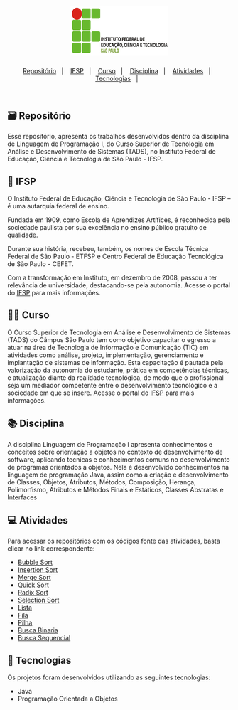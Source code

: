  <h1 align="center">
  <a href="https://spo.ifsp.edu.br/">
     <img alt="Logo IFSP" title="Logo IFSP" src="https://github.com/Karimangfn/Images-Perfil-Github/blob/main/logoIFSP.png" width="220px"/>
  </a>
 </h1>

<p align="center">
  <a href="#">Repositório</a>&nbsp;&nbsp;&nbsp;|&nbsp;&nbsp;&nbsp;
  <a href="#-ifsp">IFSP</a>&nbsp;&nbsp;&nbsp;|&nbsp;&nbsp;&nbsp;
  <a href="#-curso">Curso</a>&nbsp;&nbsp;&nbsp;|&nbsp;&nbsp;&nbsp;
  <a href="#-disciplina">Disciplina</a>&nbsp;&nbsp;&nbsp;|&nbsp;&nbsp;&nbsp;
  <a href="#-atividades">Atividades</a>&nbsp;&nbsp;&nbsp;|&nbsp;&nbsp;&nbsp;
  <a href="#-tecnologias">Tecnologias</a>&nbsp;&nbsp;&nbsp;|&nbsp;&nbsp;&nbsp;
 </p>
 
 <br>

## 🗃️ Repositório

Esse repositório, apresenta os trabalhos desenvolvidos dentro da disciplina de Linguagem de Programação I, do Curso Superior de Tecnologia em Análise e Desenvolvimento de Sistemas (TADS), no Instituto Federal de Educação, Ciência e Tecnologia de São Paulo - IFSP.

## 🏫 IFSP

O Instituto Federal de Educação, Ciência e Tecnologia de São Paulo - IFSP – é uma autarquia federal de ensino.

Fundada em 1909, como Escola de Aprendizes Artífices, é reconhecida pela sociedade paulista por sua excelência no ensino público gratuito de qualidade.

Durante sua história, recebeu, também, os nomes de Escola Técnica Federal de São Paulo - ETFSP e Centro Federal de Educação Tecnológica de São Paulo - CEFET. 

Com a transformação em Instituto, em dezembro de 2008, passou a ter relevância de universidade, destacando-se pela autonomia. Acesse o portal do [IFSP](https://spo.ifsp.edu.br/) para mais informações.

## 👨‍💻 Curso

O Curso Superior de Tecnologia em Análise e Desenvolvimento de Sistemas (TADS) do Câmpus São Paulo tem como objetivo capacitar o egresso a atuar na área de Tecnologia de Informação e Comunicação (TIC) em atividades como análise, projeto, implementação, gerenciamento e implantação de sistemas de informação. Esta capacitação é pautada pela valorização da autonomia do estudante, prática em competências técnicas, e atualização diante da realidade tecnológica, de modo que o profissional seja um mediador competente entre o desenvolvimento tecnológico e a sociedade em que se insere. Acesse o portal do [IFSP](https://spo.ifsp.edu.br/tads) para mais informações.

## 📚 Disciplina

A disciplina Linguagem de Programação I apresenta conhecimentos e conceitos sobre orientação a objetos no contexto de desenvolvimento de software, aplicando tecnicas e conhecimentos comuns no desenvolvimento de programas orientados a objetos. Nela é desenvolvido conhecimentos na linguagem de programação Java, assim como a criação e desenvolvimento de Classes, Objetos, Atributos, Métodos, Composição, Herança, Polimorfismo, Atributos e Métodos Finais e Estáticos, Classes Abstratas e Interfaces

## 💻 Atividades

Para acessar os repositórios com os códigos fonte das atividades, basta clicar no link correspondente:

- [Bubble Sort](https://github.com/Karimangfn/Estrutura-de-Dados/tree/main/Atividades/Bubble%20Sort)
- [Insertion Sort](https://github.com/Karimangfn/Estrutura-de-Dados/tree/main/Atividades/Insertion%20Sort)
- [Merge Sort](https://github.com/Karimangfn/Estrutura-de-Dados/tree/main/Atividades/Merge%20Sort)
- [Quick Sort](https://github.com/Karimangfn/Estrutura-de-Dados/tree/main/Atividades/Quick%20Sort)
- [Radix Sort](https://github.com/Karimangfn/Estrutura-de-Dados/tree/main/Atividades/Radix%20Sort)
- [Selection Sort](https://github.com/Karimangfn/Estrutura-de-Dados/tree/main/Atividades/Selection%20Sort)
- [Lista](https://github.com/Karimangfn/Estrutura-de-Dados/tree/main/Atividades/Lista)
- [Fila](https://github.com/Karimangfn/Estrutura-de-Dados/tree/main/Atividades/Fila)
- [Pilha](https://github.com/Karimangfn/Estrutura-de-Dados/tree/main/Atividades/Pilha)
- [Busca Binaria](https://github.com/Karimangfn/Estrutura-de-Dados/tree/main/Atividades/Busca%20Binaria)
- [Busca Sequencial](https://github.com/Karimangfn/Estrutura-de-Dados/tree/main/Atividades/Busca%20Sequencial)
</p>



## 🚀 Tecnologias

Os projetos foram desenvolvidos utilizando as seguintes tecnologias:

- Java
- Programação Orientada a Objetos

